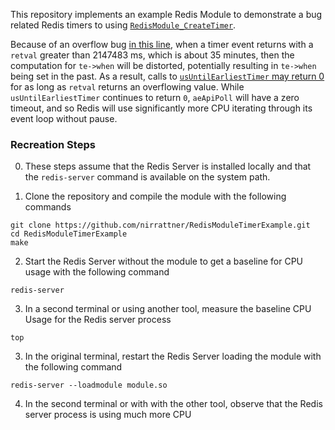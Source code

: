 This repository implements an example Redis Module to demonstrate a bug related Redis timers to using [`RedisModule_CreateTimer`](https://redis.io/docs/reference/modules/modules-api-ref/#redismodule_createtimer).

Because of an overflow bug [in this line](https://github.com/redis/redis/blob/7c179f9bf4390512196b3a2b2ad6d0f4cb625c8a/src/ae.c#L336), when a timer event returns with a `retval` greater than 2147483 ms, which is about 35 minutes, then the computation for `te->when` will be distorted, potentially resulting in `te->when` being set in the past. As a result, calls to [`usUntilEarliestTimer` may return 0](https://github.com/redis/redis/blob/7c179f9bf4390512196b3a2b2ad6d0f4cb625c8a/src/ae.c#L276) for as long as `retval` returns an overflowing value. While `usUntilEarliestTimer` continues to return `0`, `aeApiPoll` will have a zero timeout, and so Redis will use significantly more CPU iterating through its event loop without pause.

### Recreation Steps

0. These steps assume that the Redis Server is installed locally and that the `redis-server` command is available on the system path.

1. Clone the repository and compile the module with the following commands
```
git clone https://github.com/nirrattner/RedisModuleTimerExample.git
cd RedisModuleTimerExample
make
```

2. Start the Redis Server without the module to get a baseline for CPU usage with the following command
```
redis-server
```

3. In a second terminal or using another tool, measure the baseline CPU Usage for the Redis server process
```
top
```

3. In the original terminal, restart the Redis Server loading the module with the following command
```
redis-server --loadmodule module.so
```

4. In the second terminal or with with the other tool, observe that the Redis server process is using much more CPU

